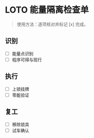 # LOTO 能量隔离检查单

> 使用方法：逐项核对并标记 [x] 完成。

## 识别

- [ ] 能量点识别
- [ ] 程序可得与现行

## 执行

- [ ] 上锁挂牌
- [ ] 零能验证

## 复工

- [ ] 移除锁具
- [ ] 试车确认
